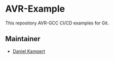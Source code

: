 # AVR-Example

This repository AVR-GCC CI/CD examples for Git.

## Maintainer

- [Daniel Kampert](DanielKampert@kampis-elektroecke.de)